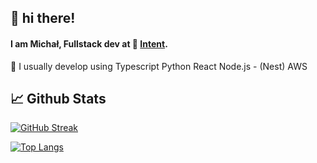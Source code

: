 ## 👋 hi there!
<!-- Add a quick bio about you, use emojis to emphatize concepts -->
#### I am Michał, Fullstack dev at 🔴 [Intent](https://withintent.com).


<!-- List your skills, link them to their repository so it's easy to browse them -->
🔬 I usually develop using 
Typescript
Python
React
Node.js - (Nest)
AWS

## 📈 Github Stats

[![GitHub Streak](http://github-readme-streak-stats.herokuapp.com?user=michaljanic&theme=dark&hide_border=true)](https://git.io/streak-stats)

[![Top Langs](https://github-readme-stats.vercel.app/api/top-langs/?username=michaljani&count_private=true&hide=c)](https://github.com/matteocrippa)
